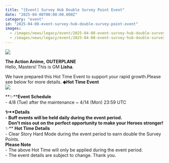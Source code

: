 ```yaml
---
title: "[Event] Survey Hub Double Survey Point Event"
date: "2025-04-08T00:00:00.000Z"
category: "event"
id: "2025-04-08-event-survey-hub-double-survey-point-event"
images:
  - /images/news/legacy/event/2025-04-08-event-survey-hub-double-survey-point-event/dd90a5e5414246bb8ce3019165a7813a.webp
  - /images/news/legacy/event/2025-04-08-event-survey-hub-double-survey-point-event/4aeba603ee2d4ace8a3868642da99f1d.webp
---
```


![](/images/news/legacy/event/2025-04-08-event-survey-hub-double-survey-point-event/dd90a5e5414246bb8ce3019165a7813a.webp)  

**The Action Anime,** **OUTERPLANE**  
Hello, Masters! This is GM **Lisha**.  
  
We have prepared this Hot Time Event to support your rapid growth.Please see below for more details. **◈Hot Time Event**  
![](/images/news/legacy/event/2025-04-08-event-survey-hub-double-survey-point-event/4aeba603ee2d4ace8a3868642da99f1d.webp)  
  
**✨****Event Schedule**  
\- 4/8 (Tue) after the maintenance ~ 4/14 (Mon) 23:59 UTC

  
**✨****Details**  
\- Buff events will be held daily during the event period.  
   Don't miss out on the perfect opportunity to make your Heroes stronger!**✨** **Hot Time Details**  
\- Clear Story Hard Mode during the event period to earn double the Survey Points.  
**Please Note**  
\- The above Hot Time will only be applied during the event period.  
\- The event details are subject to change. Thank you.
